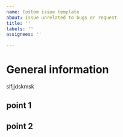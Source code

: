 ```yaml
---
name: Custom issue template
about: Issue unrelated to bugs or request
title: ''
labels: ''
assignees: ''

---
```


# General information
slfjjdskmsk

## point 1 

## point 2
